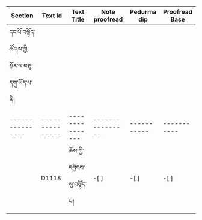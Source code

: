 | Section          | Text Id | Text Title   | Note proofread | Pedurma dip | Proofread Base |
|----------------|---------------|---------------|----------------|-----------| -----------|
|དང་པོ་བསྟོད་ཚོགས་ཀྱི་སྐོར་ལ་བཅུ་དགུ་ཡོད་པ་ནི།||||||
|----------------|---------------|---------------|----------------|-----------| -----------|
|| D1118 | ཆོས་ཀྱི་དབྱིངས་སུ་བསྟོད་པ། | -[ ] | -[ ] | -[ ] | -[ ] |
